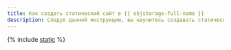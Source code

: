 ```yaml
---
title: Как создать статический сайт в {{ objstorage-full-name }}
description: Следуя данной инструкции, вы научитесь создавать статические сайты в {{ objstorage-full-name }} и привязывать к бакету доменное имя.
---
```


{% include [static](../../../_tutorials/applied/static.md) %}